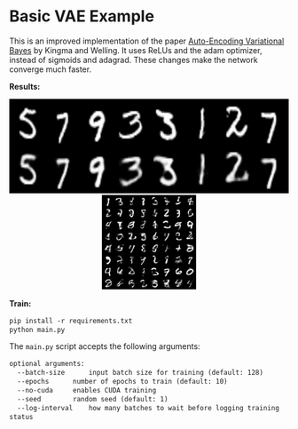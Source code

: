 # Basic VAE Example

This is an improved implementation of the paper [Auto-Encoding Variational Bayes](http://arxiv.org/abs/1312.6114) by Kingma and Welling. It uses ReLUs and the adam optimizer, instead of sigmoids and adagrad. These changes make the network converge much faster.

**Results:**

<div align='center'>
  <img src='results/reconstruction.png' height="170px">
  <img src='results/sample.png' height="170px">
</div>

**Train:**
  
```
pip install -r requirements.txt
python main.py
```
The `main.py` script accepts the following arguments:

```
optional arguments:
  --batch-size		input batch size for training (default: 128)
  --epochs		number of epochs to train (default: 10)
  --no-cuda		enables CUDA training
  --seed		random seed (default: 1)
  --log-interval	how many batches to wait before logging training status
```
